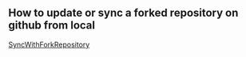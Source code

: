 ## How to update or sync a forked repository on github from local
[SyncWithForkRepository](https://stackoverflow.com/questions/7244321/how-do-i-update-or-sync-a-forked-repository-on-github)